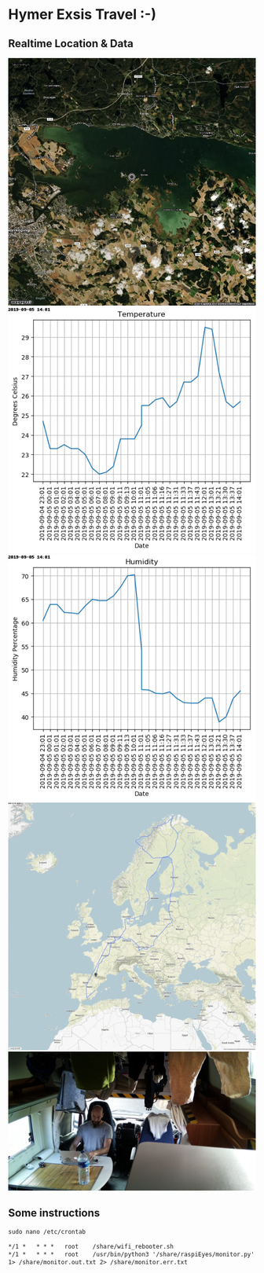 # Hymer Exsis Travel :-)
## Realtime Location & Data

![](map.jpg?raw=true)
![](temperatures.png?raw=true)
![](humidities.png?raw=true)
![](route.jpg?raw=true)
![](capture.jpg?raw=true)

## Some instructions
```
sudo nano /etc/crontab
```
```
*/1 *   * * *   root    /share/wifi_rebooter.sh
*/1 *   * * *   root    /usr/bin/python3 '/share/raspiEyes/monitor.py' 1> /share/monitor.out.txt 2> /share/monitor.err.txt
```
